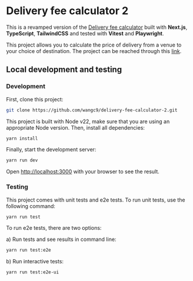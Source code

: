 # Delivery fee calculator 2

This is a revamped version of the [Delivery fee calculator](https://github.com/wangc9/delivery-fee-calculator) built with **Next.js**, **TypeScript**, **TailwindCSS** and tested with **Vitest** and **Playwright**.

This project allows you to calculate the price of delivery from a venue to your choice of destination. The project can be reached through this [link](https://delivery-fee-calculator-2.vercel.app/).

## Local development and testing

### Development

First, clone this project:

```bash
git clone https://github.com/wangc9/delivery-fee-calculator-2.git
```

This project is built with Node v22, make sure that you are using an appropriate Node version. Then, install all dependencies:

```bash
yarn install
```

Finally, start the development server:

```bash
yarn run dev
```

Open [http://localhost:3000](http://localhost:3000) with your browser to see the result.

### Testing

This project comes with unit tests and e2e tests. To run unit tests, use the following command:

```bash
yarn run test
```

To run e2e tests, there are two options:

a) Run tests and see results in command line:

```bash
yarn run test:e2e
```

b) Run interactive tests:

```bash
yarn run test:e2e-ui
```
